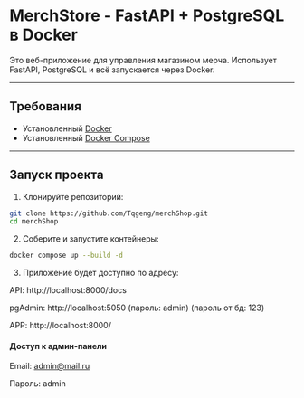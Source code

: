 # MerchStore - FastAPI + PostgreSQL в Docker

Это веб-приложение для управления магазином мерча. Использует FastAPI, PostgreSQL и всё запускается через Docker.

---

## Требования

- Установленный [Docker](https://www.docker.com/)
- Установленный [Docker Compose](https://docs.docker.com/compose/)

---

## Запуск проекта

1. Клонируйте репозиторий:

```bash
git clone https://github.com/Tqgeng/merchShop.git
cd merchShop
```

2. Соберите и запустите контейнеры:
```bash
docker compose up --build -d
```

3. Приложение будет доступно по адресу:

API: http://localhost:8000/docs

pgAdmin: http://localhost:5050 (пароль: admin) (пароль от бд: 123)

APP: http://localhost:8000/

#### Доступ к админ-панели

Email: admin@mail.ru

Пароль: admin